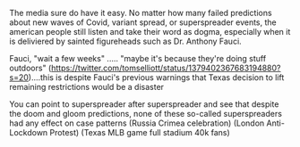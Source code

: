 The media sure do have it easy. No matter how many failed predictions about new waves of Covid, variant spread, or superspreader events, the american people still listen and take their word as dogma, especially when it is deliviered by sainted figureheads such as Dr. Anthony Fauci. 

Fauci, "wait a few weeks" ..... "maybe it's because they're doing stuff outdoors" (https://twitter.com/tomselliott/status/1379402367683194880?s=20)....this is despite Fauci's previous warnings that Texas decision to lift remaining restrictions would be a disaster

You can point to superspreader after superspreader and see that despite the doom and gloom predictions, none of these so-called superspreaders had any effect on case patterns
(Russia Crimea celebration)
(London Anti-Lockdown Protest)
(Texas MLB game full stadium 40k fans)


